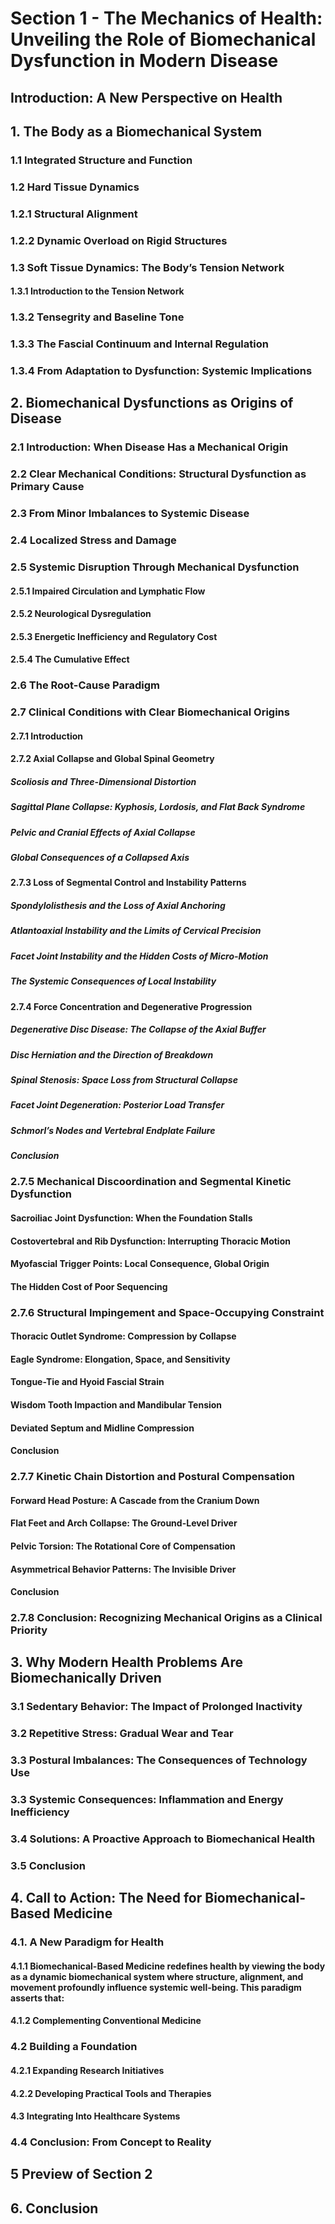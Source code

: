# **Section 1 - The Mechanics of Health: Unveiling the Role of Biomechanical Dysfunction in Modern Disease**
## **Introduction: A New Perspective on Health**
## **1. The Body as a Biomechanical System**
### **1.1 Integrated Structure and Function**
### **1.2 Hard Tissue Dynamics**
### **1.2.1 Structural Alignment**
### **1.2.2 Dynamic Overload on Rigid Structures**
### **1.3 Soft Tissue Dynamics: The Body’s Tension Network**
#### **1.3.1 Introduction to the Tension Network**
### **1.3.2 Tensegrity and Baseline Tone**
###  **1.3.3 The Fascial Continuum and Internal Regulation**
### **1.3.4 From Adaptation to Dysfunction: Systemic Implications**
## **2. Biomechanical Dysfunctions as Origins of Disease**
### **2.1 Introduction: When Disease Has a Mechanical Origin**
### **2.2 Clear Mechanical Conditions: Structural Dysfunction as Primary Cause**
### **2.3 From Minor Imbalances to Systemic Disease**
### **2.4 Localized Stress and Damage**
### **2.5 Systemic Disruption Through Mechanical Dysfunction**
#### **2.5.1 Impaired Circulation and Lymphatic Flow**
#### **2.5.2 Neurological Dysregulation**
#### **2.5.3 Energetic Inefficiency and Regulatory Cost**
#### **2.5.4 The Cumulative Effect**
### **2.6 The Root-Cause Paradigm**
### **2.7 Clinical Conditions with Clear Biomechanical Origins**
#### **2.7.1 Introduction**
#### **2.7.2 Axial Collapse and Global Spinal Geometry**
##### **Scoliosis and Three-Dimensional Distortion**
##### **Sagittal Plane Collapse: Kyphosis, Lordosis, and Flat Back Syndrome**
##### **Pelvic and Cranial Effects of Axial Collapse**
##### **Global Consequences of a Collapsed Axis**
#### **2.7.3 Loss of Segmental Control and Instability Patterns**
##### **Spondylolisthesis and the Loss of Axial Anchoring**
##### **Atlantoaxial Instability and the Limits of Cervical Precision**
##### **Facet Joint Instability and the Hidden Costs of Micro-Motion**
##### **The Systemic Consequences of Local Instability**
#### **2.7.4 Force Concentration and Degenerative Progression**
##### **Degenerative Disc Disease: The Collapse of the Axial Buffer**
##### **Disc Herniation and the Direction of Breakdown**
##### **Spinal Stenosis: Space Loss from Structural Collapse**
##### **Facet Joint Degeneration: Posterior Load Transfer**
##### **Schmorl’s Nodes and Vertebral Endplate Failure**
##### **Conclusion**
### **2.7.5 Mechanical Discoordination and Segmental Kinetic Dysfunction**
#### **Sacroiliac Joint Dysfunction: When the Foundation Stalls**
#### **Costovertebral and Rib Dysfunction: Interrupting Thoracic Motion**
#### **Myofascial Trigger Points: Local Consequence, Global Origin**
#### **The Hidden Cost of Poor Sequencing**
### **2.7.6 Structural Impingement and Space-Occupying Constraint**
#### **Thoracic Outlet Syndrome: Compression by Collapse**
#### **Eagle Syndrome: Elongation, Space, and Sensitivity**
#### **Tongue-Tie and Hyoid Fascial Strain**
#### **Wisdom Tooth Impaction and Mandibular Tension**
#### **Deviated Septum and Midline Compression**
#### **Conclusion**
### **2.7.7 Kinetic Chain Distortion and Postural Compensation**
#### **Forward Head Posture: A Cascade from the Cranium Down**
#### **Flat Feet and Arch Collapse: The Ground-Level Driver**
#### **Pelvic Torsion: The Rotational Core of Compensation**
#### **Asymmetrical Behavior Patterns: The Invisible Driver**
#### **Conclusion**
### **2.7.8 Conclusion: Recognizing Mechanical Origins as a Clinical Priority**
## **3. Why Modern Health Problems Are Biomechanically Driven**
### **3.1 Sedentary Behavior: The Impact of Prolonged Inactivity**
### **3.2 Repetitive Stress: Gradual Wear and Tear**
### **3.3 Postural Imbalances: The Consequences of Technology Use**
### **3.3 Systemic Consequences: Inflammation and Energy Inefficiency**
### **3.4 Solutions: A Proactive Approach to Biomechanical Health**
### **3.5 Conclusion**
## **4. Call to Action: The Need for Biomechanical-Based Medicine**
### **4.1. A New Paradigm for Health**
#### **4.1.1 Biomechanical-Based Medicine** redefines health by viewing the body as a **dynamic biomechanical system** where structure, alignment, and movement profoundly influence systemic well-being. This paradigm asserts that:
#### **4.1.2 Complementing Conventional Medicine**
### **4.2 Building a Foundation**
#### **4.2.1 Expanding Research Initiatives**
#### **4.2.2 Developing Practical Tools and Therapies**
#### **4.3 Integrating Into Healthcare Systems**
### **4.4 Conclusion: From Concept to Reality**
## **5 Preview of Section 2**
## **6. Conclusion**
